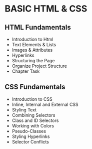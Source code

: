 # BASIC HTML & CSS
## HTML Fundamentals
- Introduction to Html
- Text Elements & Lists
- Images & Attributes
- Hyperlinks
- Structuring the Page
- Organize Project Structure
- Chapter Task
## CSS Fundamentals
- Introduction to CSS
- Inline, Internal and External CSS
- Styling Text
- Combining Selectors
- Class and ID Selectors
- Working with Colors
- Pseudo-Classes
- Styling Hyperlinks
- Selector Conflicts